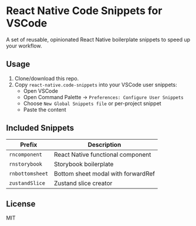 # React Native Code Snippets for VSCode

A set of reusable, opinionated React Native boilerplate snippets to speed up your workflow.

## Usage

1. Clone/download this repo.
2. Copy `react-native.code-snippets` into your VSCode user snippets:
   - Open VSCode
   - Open Command Palette → `Preferences: Configure User Snippets`
   - Choose `New Global Snippets file` or per-project snippet
   - Paste the content

## Included Snippets

| Prefix            | Description                          |
|-------------------|--------------------------------------|
| `rncomponent`     | React Native functional component    |
| `rnstorybook`     | Storybook boilerplate                |
| `rnbottomsheet`   | Bottom sheet modal with forwardRef   |
| `zustandSlice`    | Zustand slice creator                |

## License

MIT
